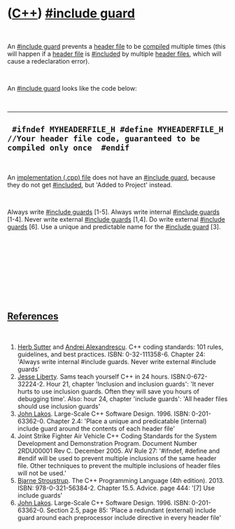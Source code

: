 
 

 

 

 

 

([C++](Cpp.md)) [\#include guard](CppIncludeGuard.md)
=======================================================

 

An [\#include guard](CppIncludeGuard.md) prevents a [header
file](CppHeaderFile.md) to be [compiled](CppCompile.md) multiple times
(this will happen if a [header file](CppHeaderFile.md) is
[\#included](CppInclude.md) by multiple [header
files](CppHeaderFile.md), which will cause a redeclaration error).

 

An [\#include guard](CppIncludeGuard.md) looks like the code below:

 

  ------------------------------------------------------------------------------------------------------------------------
  ` #ifndef MYHEADERFILE_H #define MYHEADERFILE_H  //Your header file code, guaranteed to be compiled only once  #endif`
  ------------------------------------------------------------------------------------------------------------------------

 

An [implementation (.cpp) file](CppImplementationFile.md) does not have
an [\#include guard](CppIncludeGuard.md), because they do not get
[\#included](CppInclude.md), but 'Added to Project' instead.

 

Always write [\#include guards](CppIncludeGuard.md) \[1-5\]. Always
write internal [\#include guards](CppIncludeGuard.md) \[1-4\]. Never
write external [\#include guards](CppIncludeGuard.md) \[1,4\]. Do write
external [\#include guards](CppIncludeGuard.md) \[6\]. Use a unique and
predictable name for the [\#include guard](CppIncludeGuard.md) \[3\].

 

 

 

 

 

[References](CppReferences.md)
-------------------------------

 

1.  [Herb Sutter](CppHerbSutter.md) and [Andrei
    Alexandrescu](CppAndreiAlexandrescu.md). C++ coding standards: 101
    rules, guidelines, and best practices. ISBN: 0-32-111358-6. Chapter
    24: 'Always write internal \#include guards. Never write external
    \#include guards'
2.  [Jesse Liberty](CppJesseLiberty.md). Sams teach yourself C++ in
    24 hours. ISBN:0-672-32224-2. Hour 21, chapter 'Inclusion and
    inclusion guards': 'It never hurts to use inclusion guards. Often
    they will save you hours of debugging time'. Also: hour 24, chapter
    'include guards': 'All header files should use inclusion guards'
3.  [John Lakos](CppJohnLakos.md). Large-Scale C++ Software Design.
    1996. ISBN: 0-201-63362-0. Chapter 2.4: 'Place a unique and
    predicatable (internal) include guard around the contents of each
    header file'
4.  Joint Strike Fighter Air Vehicle C++ Coding Standards for the System
    Development and Demonstration Program. Document Number 2RDU00001
    Rev C. December 2005. AV Rule 27: '\#ifndef, \#define and \#endif
    will be used to prevent multiple inclusions of the same header file.
    Other techniques to prevent the multiple inclusions of header files
    will not be used.'
5.  [Bjarne Stroustrup](CppBjarneStroustrup.md). The C++ Programming
    Language (4th edition). 2013. ISBN: 978-0-321-56384-2. Chapter 15.5.
    Advice. page 444: '\[7\] Use include guards'
6.  [John Lakos](CppJohnLakos.md). Large-Scale C++ Software Design.
    1996. ISBN: 0-201-63362-0. Section 2.5, page 85: 'Place a
    redundant (external) include guard around each preprocessor include
    directive in every header file'

 

 

 

 

 

 

